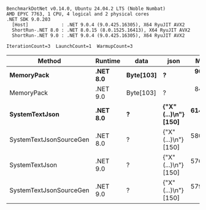 ```

BenchmarkDotNet v0.14.0, Ubuntu 24.04.2 LTS (Noble Numbat)
AMD EPYC 7763, 1 CPU, 4 logical and 2 physical cores
.NET SDK 9.0.203
  [Host]            : .NET 9.0.4 (9.0.425.16305), X64 RyuJIT AVX2
  ShortRun-.NET 8.0 : .NET 8.0.15 (8.0.1525.16413), X64 RyuJIT AVX2
  ShortRun-.NET 9.0 : .NET 9.0.4 (9.0.425.16305), X64 RyuJIT AVX2

IterationCount=3  LaunchCount=1  WarmupCount=3  

```
| Method                  | Runtime  | data      | json                 | Mean      | Error     | StdDev   | Min       | Max       | Gen0   | Allocated |
|------------------------ |--------- |---------- |--------------------- |----------:|----------:|---------:|----------:|----------:|-------:|----------:|
| **MemoryPack**              | **.NET 8.0** | **Byte[103]** | **?**                    |  **90.19 ns** |  **3.868 ns** | **0.212 ns** |  **89.95 ns** |  **90.35 ns** | **0.0148** |     **248 B** |
| MemoryPack              | .NET 9.0 | Byte[103] | ?                    |  84.56 ns |  3.807 ns | 0.209 ns |  84.36 ns |  84.78 ns | 0.0148 |     248 B |
| **SystemTextJson**          | **.NET 8.0** | **?**         | **{&quot;X&quot;(...)\\n&quot;} [150]** | **614.43 ns** | **12.939 ns** | **0.709 ns** | **613.89 ns** | **615.23 ns** | **0.0143** |     **248 B** |
| SystemTextJsonSourceGen | .NET 8.0 | ?         | {&quot;X&quot;(...)\\n&quot;} [150] | 580.96 ns | 18.924 ns | 1.037 ns | 579.77 ns | 581.58 ns | 0.0143 |     248 B |
| SystemTextJson          | .NET 9.0 | ?         | {&quot;X&quot;(...)\\n&quot;} [150] | 576.09 ns | 23.027 ns | 1.262 ns | 574.91 ns | 577.42 ns | 0.0143 |     248 B |
| SystemTextJsonSourceGen | .NET 9.0 | ?         | {&quot;X&quot;(...)\\n&quot;} [150] | 579.27 ns | 33.791 ns | 1.852 ns | 577.27 ns | 580.93 ns | 0.0143 |     248 B |
